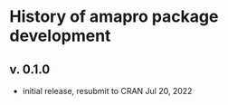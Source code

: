 # History of amapro package development

## v. 0.1.0
- initial release, resubmit to CRAN Jul 20, 2022
